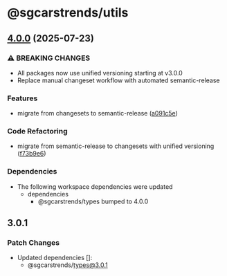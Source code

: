 # @sgcarstrends/utils

## [4.0.0](https://github.com/sgcarstrends/sgcarstrends/compare/utils-v3.0.1...utils-v4.0.0) (2025-07-23)


### ⚠ BREAKING CHANGES

* All packages now use unified versioning starting at v3.0.0
* Replace manual changeset workflow with automated semantic-release

### Features

* migrate from changesets to semantic-release ([a091c5e](https://github.com/sgcarstrends/sgcarstrends/commit/a091c5e55d28bcda8d50ec2d30b357c62fcb6894))


### Code Refactoring

* migrate from semantic-release to changesets with unified versioning ([f73b9e6](https://github.com/sgcarstrends/sgcarstrends/commit/f73b9e6683e16cf0debf492a4d70ac8d1629c619))


### Dependencies

* The following workspace dependencies were updated
  * dependencies
    * @sgcarstrends/types bumped to 4.0.0

## 3.0.1

### Patch Changes

- Updated dependencies []:
  - @sgcarstrends/types@3.0.1
